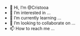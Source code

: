 - 👋 Hi, I’m @Cristooa
- 👀 I’m interested in ...
- 🌱 I’m currently learning ...
- 💞️ I’m looking to collaborate on ...
- 📫 How to reach me ...

<!---
Cristooa/Cristooa is a ✨ special ✨ repository because its `README.md` (this file) appears on your GitHub profile.
You can click the Preview link to take a look at your changes.
--->
